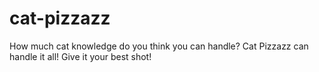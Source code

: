 # cat-pizzazz
How much cat knowledge do you think you can handle? Cat Pizzazz can handle it all! Give it your best shot!